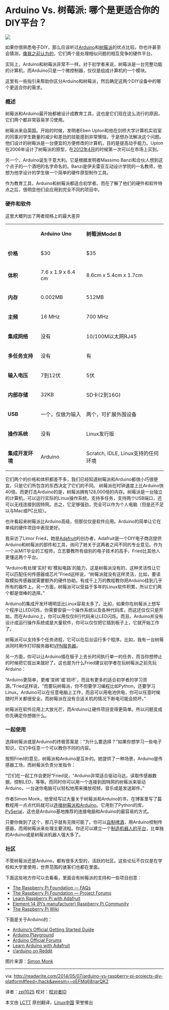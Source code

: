 Arduino Vs. 树莓派: 哪个是更适合你的DIY平台？
================================================================================
![](http://readwrite.com/files/styles/1400_0/public/fields/arduinopi.jpg)

如果你很熟悉电子DIY，那么应该听过[Arduino][1]和[树莓派][2]的优点比较。你也许甚至会猜测，[像我之前认为的][3]，它们两个是处理相似问题的相互竞争的硬件平台。

实际上，Arduino和树莓派非常不一样。对于初学者来说，树莓派是一台完整功能的计算机，而Arduino只是一个微控制器，仅仅是组成计算机的一个模块。

这里有一些指引来帮助你区分Arduino和树莓派，然后确定这两个DIY设备中的哪个更适合你的需求。

### 概述 ###

树莓派和Arduino最开始都被设计成教育工具，这也是它们现在这么流行的原因，它们两个都非常容易学习使用。

树莓派来自英国。开始的时候，发明者Eben Upton和他在剑桥大学计算机实验室的同事对学生数量的减少和差劲的技能感到非常懊恼，于是想办法解决这个问题。他们设计的树莓派是一台便宜的方便修改的计算机，目的是提高动手能力。Upton在2006年设计了树莓派的原型，在[2012年4月][4]的时候第一次可以在市场上买到。

另一个，Arduino诞生于意大利。它是根据发明者Massimo Banzi和合伙人想到这个点子的一个酒吧的名字命名的。Banzi是伊夫雷亚互动设计学院的一名教师，他想为他学设计的学生做一个简单的硬件原型制作工具。

作为教育工具，Arduino和树莓派都适合初学者。而在了解了他们的硬件和软件特点之后，很明显他们会应用到完全不同的项目中。

### 硬件和软件 ###

这里大概列出了两者规格上的最大差异

<table cellspacing="0" cellpadding="0">
<tbody>
<tr>
<td>
<p>&nbsp;</p>
</td>
<td>
<p><strong>Arduino Uno</strong></p>
</td>
<td>
<p><strong>树莓派Model B</strong></p>
</td>
</tr>
<tr>
<td>
<p><strong>价格</strong></p>
</td>
<td>
<p>$30</p>
</td>
<td>
<p>$35</p>
</td>
</tr>
<tr>
<td>
<p><strong>体积</strong></p>
</td>
<td>
<p>7.6 x 1.9 x 6.4 cm</p>
</td>
<td>
<p>8.6cm x 5.4cm x 1.7cm</p>
</td>
</tr>
<tr>
<td>
<p><strong>内存&nbsp;</strong></p>
</td>
<td>
<p>0.002MB</p>
</td>
<td>
<p>512MB</p>
</td>
</tr>
<tr>
<td>
<p><strong>主频</strong></p>
</td>
<td>
<p>16 MHz</p>
</td>
<td>
<p>700 MHz</p>
</td>
</tr>
<tr>
<td>
<p><strong>集成网络</strong></p>
</td>
<td>
<p>没有</p>
</td>
<td>
<p>10/100M以太网RJ45</p>
</td>
</tr>
<tr>
<td>
<p><strong>多任务支持</strong></p>
</td>
<td>
<p>没有</p>
</td>
<td>
<p>有</p>
</td>
</tr>
<tr>
<td>
<p><strong>输入电压</strong></p>
</td>
<td>
<p>7到12伏</p>
</td>
<td>
<p>5伏</p>
</td>
</tr>
<tr>
<td>
<p><strong>内部存储</strong></p>
</td>
<td>
<p>32KB</p>
</td>
<td>
<p>SD卡(2到16G)&nbsp;</p>
</td>
</tr>
<tr>
<td>
<p><strong>USB&nbsp;</strong></p>
</td>
<td>
<p>一个，仅做为输入</p>
</td>
<td>
<p>两个，可扩展外围设备</p>
</td>
</tr>
<tr>
<td>
<p><strong>操作系统</strong></p>
</td>
<td>
<p>没有</p>
</td>
<td>
<p>Linux发行版</p>
</td>
</tr>
<tr>
<td>
<p><strong>集成开发环境</strong></p>
</td>
<td>
<p>Arduino</p>
</td>
<td>
<p>Scratch, IDLE, Linux支持的任何环境</p>
</td>
</tr>
</tbody>
</table>

它们两个的价格和体积都差不多，我们已经知道树莓派和Arduino都很小巧很便宜，只是它们所包含的东西决定了它们的不同。
树莓派在时钟速度上比Arduino快40倍。而更打击Arduino的是，树莓派拥有128,000倍的内存。树莓派是一台独立的计算机，可以运行实际的Linux操作系统，支持多任务，支持两个USB端口，还可以无线连接到因特网。总之，它足够强劲，完全可以作为个人电脑（但是还不足以与Mac或PC比较）。

也许看起来树莓派比Arduino高级，但那仅仅是软件应用。Arduino的简单让它在单纯的硬件项目中表现更好。

我采访了Limor Fried，她是[Adafruit][5]的创办者，Adafruit是一个DIY电子商店提供Arduino和树莓派的部件和工具，询问了她关于这两者之间不同的专业意见。作为一个从MIT毕业的工程师，立志要教所有级别的电子技术的高手，Fried比其他人更懂这两个平台。

“Arduino有处理'实时'和'模拟电路'的能力，这是树莓派没有的，这种灵活性让它可以匹配任何传感器或芯片”Fried这样说，“树莓派就没有这样灵活，比如，要读取模拟传感器就需要额外的硬件协助。有成千上万的教程教你把Arduino挂到几乎所有的器件上。另一方面，树莓派可以受益于多年的Linux软件积累，所以它们两个都是很棒的选择。”

Arduino的集成开发环境明显比Linux容易太多了。比如，如果你在树莓派上想写个程序让LED闪烁，你需要安装一个操作系统以及各种代码库，而这还仅仅只是开始。而在Arduino上，你可以用仅仅8行代码来让LED闪烁。而且，Arduino并没有设计成运行操作系统或是大量软件，你可以仅仅把它插到板子上，它就开始工作了。

树莓派可以支持多个任务进程，它可以在后台运行多个程序。比如，我有一台树莓派同时用作打印服务器和[VPN服务器][6]。

另一方面，你可以让Arduino插在板子上去长时间执行单一的任务，而当你想停止的时候把它拔出来就好了。这也是为什么Fried建议初学者在玩树莓派之前先玩Arduino：

“Arduino更简单，更难'变砖'或'损坏'，而且有更多的适合初学者的学习资源。”Fried这样说，“而要玩树莓派，你不但要学习编程比如Python，还要学习Linux。Arduino可以在任意电脑上工作，而且可以用电池供电，你可以任意时候随时开关都很安全。而树莓派在没有合适关机的情况下断电可能会损坏。”

树莓派在软件应用上大放光芒，而Arduino让硬件项目变得更简单。所以问题变成你先确定你想做什么。

### 一起使用 ###

选择树莓派或是Arduino的终极答案是：“为什么要选择？”如果你想学习一些电子知识，它们中任意一个可以教你不同的内容。

按照Fried的意见，树莓派和Arduino是互补的。她提供了一种场景，Arduino是传感器工场，而树莓派负责分发指令：

“它们在一起工作会更好”Fried说，“Arduino非常适合驱动马达，读取传感器数据，控制LED，等等。而同时你可以用一个连接到因特网的树莓派来驱动Arduino，一台迷你电脑可以轻松地用来播放视频，音乐或是发送邮件。”

作者Simon Monk，他曾经写过大量关于树莓派和Arduino的书，在博客里写了篇教程用一点点代码就可以[连接树莓派和Arduino][7]。它用到了Python的库，[PySerial][8]，这也是Arduino基地推荐的连接电脑和Arduino的最容易的方式。

只要你做到了这个，那几乎就有无限可能了。你可以[自制啤酒][9]，用Arduino控制传感器，而用树莓派来处理主要流程。你还可以建立一个[制造机器人的平台][10]，比单独的Arduino或是树莓派机器人强大多了。

### 社区 ###

不管树莓派还是Arduino，都有很多大型的，活跃的社区。这些论坛不仅仅是在学校和大学里使用，世界范围的骇客们也都在里面。

下面这些地方你可以去看看，里面会有树莓派的支持和一些项目创意：

- [The Raspberry Pi Foundation — FAQs][10]
- [The Raspberry Pi Foundation — Project Forums][11]
- [Learn Raspberry Pi with Adafruit][12]
- [Element 14 (Pi’s manufacturer) Raspberry Pi Community][13]
- [The Raspberry Pi Wiki][14]

下面是关于Arduino的：

- [Arduino’s Official Getting Started Guide][15]
- [Arduino Playground][16]
- [Arduino Official Forums][17]
- [Learn Arduino with Adafruit][18]
- [r/arduino on Reddit][19]

图片来源：[Simon Monk][20]

--------------------------------------------------------------------------------

via: http://readwrite.com/2014/05/07/arduino-vs-raspberry-pi-projects-diy-platform#feed=/hack&awesm=~oEFMq68riarQK2

译者：[zpl1025](https://github.com/zpl1025) 校对：[校对者ID](https://github.com/校对者ID)

本文由 [LCTT](https://github.com/LCTT/TranslateProject) 原创翻译，[Linux中国](http://linux.cn/) 荣誉推出

[1]:http://readwrite.com/2014/04/21/easy-arduino-projects-basics-tutorials-diy-hardware
[2]:http://readwrite.com/2014/01/20/raspberry-pi-everything-you-need-to-know
[3]:http://readwrite.com/2014/04/16/arduino-raspberry-pi-connected-home-tutorials-projects
[4]:http://www.raspberrypi.org/archives/1081
[5]:http://www.adafruit.com/
[6]:http://readwrite.com/2014/04/10/raspberry-pi-vpn-tutorial-server-secure-web-browsing
[7]:http://www.doctormonk.com/2012/04/raspberry-pi-and-arduino.html
[8]:http://playground.arduino.cc/Interfacing/Python
[9]:http://www.brewpi.com/
[10]:http://www.raspberrypi.org/help/faqs/
[11]:http://www.raspberrypi.org/forums/viewforum.php?f=15
[12]:https://learn.adafruit.com/category/learn-raspberry-pi
[13]:http://www.element14.com/community/community/raspberry-pi
[14]:http://elinux.org/RPi_Hub
[15]:http://arduino.cc/en/Guide/HomePage
[16]:http://playground.arduino.cc/Projects/ArduinoUsers
[17]:http://forum.arduino.cc/
[18]:https://learn.adafruit.com/category/learn-arduino
[19]:http://www.reddit.com/r/Arduino
[20]:http://www.doctormonk.com/2012/04/raspberry-pi-and-arduino.html
